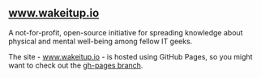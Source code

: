 ## www.wakeitup.io

A not-for-profit, open-source initiative for spreading knowledge about physical and mental well-being among fellow IT geeks.

The site - www.wakeitup.io - is hosted using GitHub Pages, so you might want to check out the [gh-pages branch](https://github.com/marek-stoj/wakeitup/tree/gh-pages).
